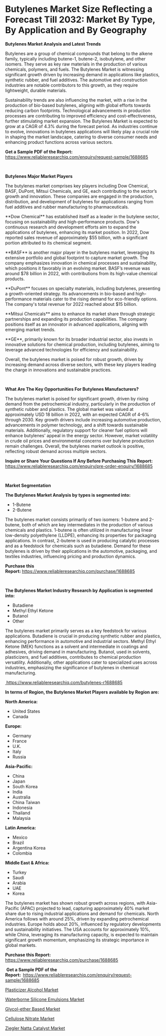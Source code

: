 <p><h1>Butylenes Market Size Reflecting a Forecast Till 2032: Market By Type, By Application and By Geography</h1></p><p><strong>Butylenes Market Analysis and Latest Trends</strong></p>
<p><p>Butylenes are a group of chemical compounds that belong to the alkene family, typically including butene-1, butene-2, isobutylene, and other isomers. They serve as key raw materials in the production of various chemicals, polymers, and fuels. The Butylenes Market is witnessing significant growth driven by increasing demand in applications like plastics, synthetic rubber, and fuel additives. The automotive and construction industries are notable contributors to this growth, as they require lightweight, durable materials.</p><p>Sustainability trends are also influencing the market, with a rise in the production of bio-based butylenes, aligning with global efforts towards reducing carbon footprints. Technological advancements in production processes are contributing to improved efficiency and cost-effectiveness, further stimulating market expansion. The Butylenes Market is expected to grow at a CAGR of 4.3% during the forecast period. As industries continue to evolve, innovations in butylenes applications will likely play a crucial role in shaping the market landscape, catering to diverse consumer needs and enhancing product functions across various sectors.</p></p>
<p><strong>Get a Sample PDF of the Report:&nbsp;</strong> <a href="https://www.reliableresearchiq.com/enquiry/request-sample/1688685?utm_campaign=1834&utm_medium=2&utm_source=Github&utm_content=ia&utm_term=26032025&utm_id=butylenes">https://www.reliableresearchiq.com/enquiry/request-sample/1688685</a></p>
<p>&nbsp;</p>
<p><strong>Butylenes Major Market Players</strong></p>
<p><p>The butylenes market comprises key players including Dow Chemical, BASF, DuPont, Mitsui Chemicals, and GE, each contributing to the sector’s growth and innovation. These companies are engaged in the production, distribution, and development of butylenes for applications ranging from fuel additives and rubber manufacturing to pharmaceuticals.</p><p>**Dow Chemical** has established itself as a leader in the butylene sector, focusing on sustainability and high-performance products. Dow's continuous research and development efforts aim to expand the applications of butylenes, enhancing its market position. In 2022, Dow reported sales revenue of approximately $55 billion, with a significant portion attributed to its chemical segment.</p><p>**BASF** is another major player in the butylenes market, leveraging its extensive portfolio and global footprint to capture market growth. The company emphasizes innovation in chemical processes and sustainability, which positions it favorably in an evolving market. BASF’s revenue was around $78 billion in 2022, with contributions from its high-value chemical products.</p><p>**DuPont** focuses on specialty materials, including butylenes, presenting a growth-oriented strategy. Its advancements in bio-based and high-performance materials cater to the rising demand for eco-friendly options. The company's total revenue for 2022 reached about $15 billion.</p><p>**Mitsui Chemicals** aims to enhance its market share through strategic partnerships and expanding its production capabilities. The company positions itself as an innovator in advanced applications, aligning with emerging market trends.</p><p>**GE**, primarily known for its broader industrial sector, also invests in innovative solutions for chemical production, including butylenes, aiming to leverage advanced technologies for efficiency and sustainability.</p><p>Overall, the butylenes market is poised for robust growth, driven by increasing demand across diverse sectors, with these key players leading the charge in innovations and sustainable practices.</p></p>
<p>&nbsp;</p>
<p><strong>What Are The Key Opportunities For Butylenes Manufacturers?</strong></p>
<p><p>The butylenes market is poised for significant growth, driven by rising demand from the petrochemical industry, particularly in the production of synthetic rubber and plastics. The global market was valued at approximately USD 18 billion in 2022, with an expected CAGR of 4-6% through 2030. Key growth drivers include increasing automotive production, advancements in polymer technology, and a shift towards sustainable materials. Additionally, regulatory support for cleaner fuel options will enhance butylenes' appeal in the energy sector. However, market volatility in crude oil prices and environmental concerns over butylene production remain challenges. Overall, the butylenes market outlook is positive, reflecting robust demand across multiple sectors.</p></p>
<p><strong>Inquire or Share Your Questions If Any Before Purchasing This Report:</strong> <a href="https://www.reliableresearchiq.com/enquiry/pre-order-enquiry/1688685?utm_campaign=1834&utm_medium=2&utm_source=Github&utm_content=ia&utm_term=26032025&utm_id=butylenes">https://www.reliableresearchiq.com/enquiry/pre-order-enquiry/1688685</a></p>
<p>&nbsp;</p>
<p><strong>Market Segmentation</strong></p>
<p><strong>The Butylenes Market Analysis by types is segmented into:</strong></p>
<p><ul><li>1-Butene</li><li>2-Butene</li></ul></p>
<p><p>The butylenes market consists primarily of two isomers: 1-butene and 2-butene, both of which are key intermediates in the production of various chemicals and plastics. 1-butene is often utilized in manufacturing linear low-density polyethylene (LLDPE), enhancing its properties for packaging applications. In contrast, 2-butene is used in producing catalytic processes and as a feedstock for chemicals such as butadiene. Demand for these butylenes is driven by their applications in the automotive, packaging, and textiles industries, influencing pricing and production dynamics.</p></p>
<p><strong>Purchase this Report:&nbsp;</strong><a href="https://www.reliableresearchiq.com/purchase/1688685?utm_campaign=1834&utm_medium=2&utm_source=Github&utm_content=ia&utm_term=26032025&utm_id=butylenes">https://www.reliableresearchiq.com/purchase/1688685</a></p>
<p>&nbsp;</p>
<p><strong>The Butylenes Market Industry Research by Application is segmented into:</strong></p>
<p><ul><li>Butadiene</li><li>Methyl Ethyl Ketone</li><li>Butanol</li><li>Other</li></ul></p>
<p><p>The butylenes market primarily serves as a key feedstock for various applications. Butadiene is crucial in producing synthetic rubber and plastics, enhancing performance in automotive and industrial sectors. Methyl Ethyl Ketone (MEK) functions as a solvent and intermediate in coatings and adhesives, driving demand in manufacturing. Butanol, used in solvents, plasticizers, and fuel additives, contributes to chemical production versatility. Additionally, other applications cater to specialized uses across industries, emphasizing the significance of butylenes in chemical manufacturing.</p></p>
<p><a href="https://www.reliableresearchiq.com/butylenes-r1688685?utm_campaign=1834&utm_medium=2&utm_source=Github&utm_content=ia&utm_term=26032025&utm_id=butylenes">&nbsp;https://www.reliableresearchiq.com/butylenes-r1688685</a></p>
<p><strong>In terms of Region, the Butylenes Market Players available by Region are:</strong></p>
<p>
    <p> <strong> North America: </strong>
        <ul>
            <li>United States</li>
            <li>Canada</li>
        </ul>
        </p> 
    <p> <strong> Europe: </strong>
        <ul>
            <li>Germany</li>
            <li>France</li>
            <li>U.K.</li>
            <li>Italy</li>
            <li>Russia</li>
        </ul>
        </p> 
    <p> <strong> Asia-Pacific: </strong>
        <ul>
            <li>China</li>
            <li>Japan</li>
            <li>South Korea</li>
            <li>India</li>
            <li>Australia</li>
            <li>China Taiwan</li>
            <li>Indonesia</li>
            <li>Thailand</li>
            <li>Malaysia</li>
        </ul>
        </p> 
    <p> <strong> Latin America: </strong>
        <ul>
            <li>Mexico</li>
            <li>Brazil</li>
            <li>Argentina Korea</li>
            <li>Colombia</li>
        </ul>
        </p> 
    <p> <strong> Middle East & Africa: </strong>
        <ul>
            <li>Turkey</li>
            <li>Saudi</li>
            <li>Arabia</li>
            <li>UAE</li>
            <li>Korea</li>
        </ul>
    </p>
    </p>
<p><p>The butylenes market has shown robust growth across regions, with Asia-Pacific (APAC) projected to lead, capturing approximately 40% market share due to rising industrial applications and demand for chemicals. North America follows with around 25%, driven by expanding petrochemical industries. Europe holds about 20%, influenced by regulatory developments and sustainability initiatives. The USA accounts for approximately 10%, while China, leveraging its manufacturing capacity, is expected to maintain significant growth momentum, emphasizing its strategic importance in global markets.</p></p>
<p><strong>Purchase this Report: </strong><a href="https://www.reliableresearchiq.com/purchase/1688685?utm_campaign=1834&utm_medium=2&utm_source=Github&utm_content=ia&utm_term=26032025&utm_id=butylenes">https://www.reliableresearchiq.com/purchase/1688685</a></p>
<p>&nbsp;<strong>Get a Sample PDF of the Report:&nbsp;&nbsp;</strong><a href="https://www.reliableresearchiq.com/enquiry/request-sample/1688685?utm_campaign=1834&utm_medium=2&utm_source=Github&utm_content=ia&utm_term=26032025&utm_id=butylenes">https://www.reliableresearchiq.com/enquiry/request-sample/1688685</a></p>
<p><strong></strong></p>
<p><p><a href="https://github.com/tentandyik/Market-Research-Report-List-1/blob/main/plasticizer-alcohol-market.md?utm_campaign=1834&utm_medium=2&utm_source=Github&utm_content=ia&utm_term=26032025&utm_id=butylenes">Plasticizer Alcohol Market</a></p><p><a href="https://github.com/mismannely/Market-Research-Report-List-1/blob/main/waterborne-silicone-emulsions-market.md?utm_campaign=1834&utm_medium=2&utm_source=Github&utm_content=ia&utm_term=26032025&utm_id=butylenes">Waterborne Silicone Emulsions Market</a></p><p><a href="https://github.com/biandnikelrs/Market-Research-Report-List-1/blob/main/glycol-ether-based-market.md?utm_campaign=1834&utm_medium=2&utm_source=Github&utm_content=ia&utm_term=26032025&utm_id=butylenes">Glycol-ether Based Market</a></p><p><a href="https://github.com/myongfranzcs/Market-Research-Report-List-1/blob/main/cellulose-nitrate-market.md?utm_campaign=1834&utm_medium=2&utm_source=Github&utm_content=ia&utm_term=26032025&utm_id=butylenes">Cellulose Nitrate Market</a></p><p><a href="https://github.com/klenaestien23/Market-Research-Report-List-1/blob/main/ziegler-natta-catalyst-market.md?utm_campaign=1834&utm_medium=2&utm_source=Github&utm_content=ia&utm_term=26032025&utm_id=butylenes">Ziegler Natta Catalyst Market</a></p></p>